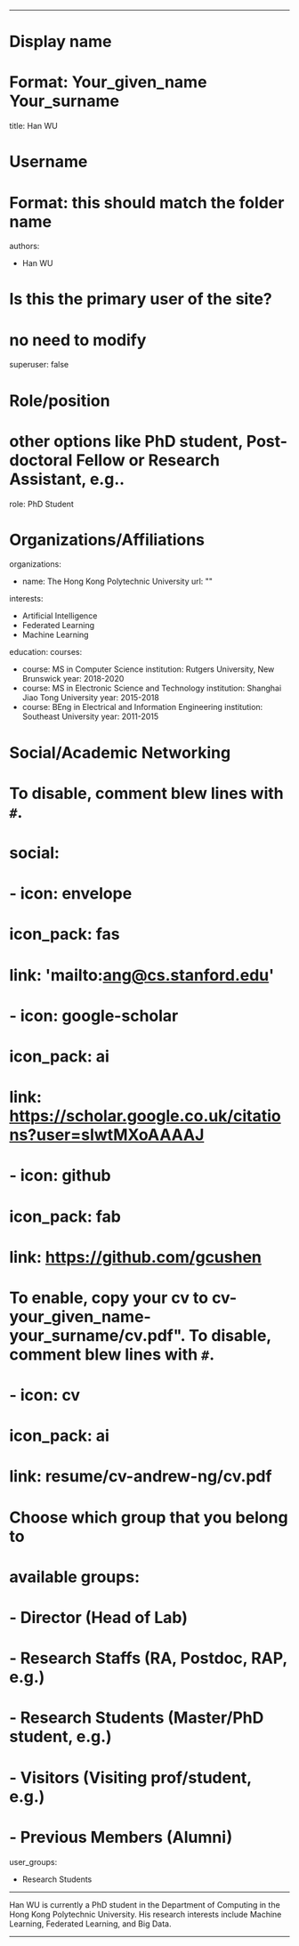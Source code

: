 
---
# Display name
# Format: Your_given_name Your_surname 
title: Han WU

# Username
# Format: this should match the folder name
authors:
- Han WU

# Is this the primary user of the site?
# no need to modify 
superuser: false

# Role/position
# other options like PhD student, Post-doctoral Fellow or Research Assistant, e.g..
role: PhD Student

# Organizations/Affiliations
organizations:
- name: The Hong Kong Polytechnic University
  url: ""

interests:
- Artificial Intelligence
- Federated Learning
- Machine Learning

education:
  courses:
  - course: MS in Computer Science
    institution: Rutgers University, New Brunswick
    year: 2018-2020
  - course: MS in Electronic Science and Technology
    institution: Shanghai Jiao Tong University
    year: 2015-2018
  - course: BEng in Electrical and Information Engineering
    institution: Southeast University
    year: 2011-2015

# Social/Academic Networking
# To disable, comment blew lines with `#`.
# social:
# - icon: envelope
  # icon_pack: fas
  # link: 'mailto:ang@cs.stanford.edu'
# - icon: google-scholar
  # icon_pack: ai
  # link: https://scholar.google.co.uk/citations?user=sIwtMXoAAAAJ
# - icon: github
  # icon_pack: fab
  # link: https://github.com/gcushen

# To enable, copy your cv to cv-your_given_name-your_surname/cv.pdf". To disable, comment blew lines with `#`.
# - icon: cv
  # icon_pack: ai
  # link: resume/cv-andrew-ng/cv.pdf

# Choose which group that you belong to
#  available groups:
#  - Director (Head of Lab)
#  - Research Staffs (RA, Postdoc, RAP, e.g.)
#  - Research Students (Master/PhD student, e.g.)
#  - Visitors (Visiting prof/student, e.g.)
#  - Previous Members (Alumni)
user_groups:
- Research Students
---

Han WU is currently a PhD student in the Department of Computing in the Hong Kong Polytechnic University. His research interests include Machine Learning, Federated Learning, and Big Data.

---
